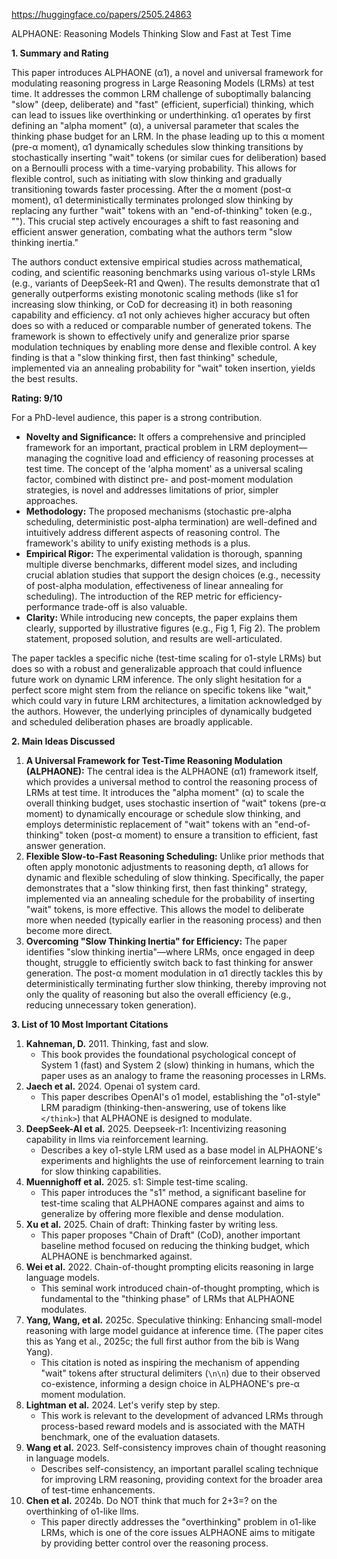 https://huggingface.co/papers/2505.24863

ALPHAONE: Reasoning Models Thinking Slow and Fast at Test Time

**1. Summary and Rating**

This paper introduces ALPHAONE (α1), a novel and universal framework for modulating reasoning progress in Large Reasoning Models (LRMs) at test time. It addresses the common LRM challenge of suboptimally balancing "slow" (deep, deliberate) and "fast" (efficient, superficial) thinking, which can lead to issues like overthinking or underthinking. α1 operates by first defining an "alpha moment" (α), a universal parameter that scales the thinking phase budget for an LRM. In the phase leading up to this α moment (pre-α moment), α1 dynamically schedules slow thinking transitions by stochastically inserting "wait" tokens (or similar cues for deliberation) based on a Bernoulli process with a time-varying probability. This allows for flexible control, such as initiating with slow thinking and gradually transitioning towards faster processing. After the α moment (post-α moment), α1 deterministically terminates prolonged slow thinking by replacing any further "wait" tokens with an "end-of-thinking" token (e.g., "</think>"). This crucial step actively encourages a shift to fast reasoning and efficient answer generation, combating what the authors term "slow thinking inertia."

The authors conduct extensive empirical studies across mathematical, coding, and scientific reasoning benchmarks using various o1-style LRMs (e.g., variants of DeepSeek-R1 and Qwen). The results demonstrate that α1 generally outperforms existing monotonic scaling methods (like s1 for increasing slow thinking, or CoD for decreasing it) in both reasoning capability and efficiency. α1 not only achieves higher accuracy but often does so with a reduced or comparable number of generated tokens. The framework is shown to effectively unify and generalize prior sparse modulation techniques by enabling more dense and flexible control. A key finding is that a "slow thinking first, then fast thinking" schedule, implemented via an annealing probability for "wait" token insertion, yields the best results.

**Rating: 9/10**

For a PhD-level audience, this paper is a strong contribution.
*   **Novelty and Significance:** It offers a comprehensive and principled framework for an important, practical problem in LRM deployment—managing the cognitive load and efficiency of reasoning processes at test time. The concept of the 'alpha moment' as a universal scaling factor, combined with distinct pre- and post-moment modulation strategies, is novel and addresses limitations of prior, simpler approaches.
*   **Methodology:** The proposed mechanisms (stochastic pre-alpha scheduling, deterministic post-alpha termination) are well-defined and intuitively address different aspects of reasoning control. The framework's ability to unify existing methods is a plus.
*   **Empirical Rigor:** The experimental validation is thorough, spanning multiple diverse benchmarks, different model sizes, and including crucial ablation studies that support the design choices (e.g., necessity of post-alpha modulation, effectiveness of linear annealing for scheduling). The introduction of the REP metric for efficiency-performance trade-off is also valuable.
*   **Clarity:** While introducing new concepts, the paper explains them clearly, supported by illustrative figures (e.g., Fig 1, Fig 2). The problem statement, proposed solution, and results are well-articulated.

The paper tackles a specific niche (test-time scaling for o1-style LRMs) but does so with a robust and generalizable approach that could influence future work on dynamic LRM inference. The only slight hesitation for a perfect score might stem from the reliance on specific tokens like "wait," which could vary in future LRM architectures, a limitation acknowledged by the authors. However, the underlying principles of dynamically budgeted and scheduled deliberation phases are broadly applicable.

**2. Main Ideas Discussed**

1.  **A Universal Framework for Test-Time Reasoning Modulation (ALPHAONE):** The central idea is the ALPHAONE (α1) framework itself, which provides a universal method to control the reasoning process of LRMs at test time. It introduces the "alpha moment" (α) to scale the overall thinking budget, uses stochastic insertion of "wait" tokens (pre-α moment) to dynamically encourage or schedule slow thinking, and employs deterministic replacement of "wait" tokens with an "end-of-thinking" token (post-α moment) to ensure a transition to efficient, fast answer generation.
2.  **Flexible Slow-to-Fast Reasoning Scheduling:** Unlike prior methods that often apply monotonic adjustments to reasoning depth, α1 allows for dynamic and flexible scheduling of slow thinking. Specifically, the paper demonstrates that a "slow thinking first, then fast thinking" strategy, implemented via an annealing schedule for the probability of inserting "wait" tokens, is more effective. This allows the model to deliberate more when needed (typically earlier in the reasoning process) and then become more direct.
3.  **Overcoming "Slow Thinking Inertia" for Efficiency:** The paper identifies "slow thinking inertia"—where LRMs, once engaged in deep thought, struggle to efficiently switch back to fast thinking for answer generation. The post-α moment modulation in α1 directly tackles this by deterministically terminating further slow thinking, thereby improving not only the quality of reasoning but also the overall efficiency (e.g., reducing unnecessary token generation).

**3. List of 10 Most Important Citations**

1.  **Kahneman, D.** 2011. Thinking, fast and slow.
    *   This book provides the foundational psychological concept of System 1 (fast) and System 2 (slow) thinking in humans, which the paper uses as an analogy to frame the reasoning processes in LRMs.
2.  **Jaech et al.** 2024. Openai o1 system card.
    *   This paper describes OpenAI's o1 model, establishing the "o1-style" LRM paradigm (thinking-then-answering, use of tokens like `</think>`) that ALPHAONE is designed to modulate.
3.  **DeepSeek-AI et al.** 2025. Deepseek-r1: Incentivizing reasoning capability in llms via reinforcement learning.
    *   Describes a key o1-style LRM used as a base model in ALPHAONE's experiments and highlights the use of reinforcement learning to train for slow thinking capabilities.
4.  **Muennighoff et al.** 2025. s1: Simple test-time scaling.
    *   This paper introduces the "s1" method, a significant baseline for test-time scaling that ALPHAONE compares against and aims to generalize by offering more flexible and dense modulation.
5.  **Xu et al.** 2025. Chain of draft: Thinking faster by writing less.
    *   This paper proposes "Chain of Draft" (CoD), another important baseline method focused on reducing the thinking budget, which ALPHAONE is benchmarked against.
6.  **Wei et al.** 2022. Chain-of-thought prompting elicits reasoning in large language models.
    *   This seminal work introduced chain-of-thought prompting, which is fundamental to the "thinking phase" of LRMs that ALPHAONE modulates.
7.  **Yang, Wang, et al.** 2025c. Speculative thinking: Enhancing small-model reasoning with large model guidance at inference time. (The paper cites this as Yang et al., 2025c; the full first author from the bib is Wang Yang).
    *   This citation is noted as inspiring the mechanism of appending "wait" tokens after structural delimiters (`\n\n`) due to their observed co-existence, informing a design choice in ALPHAONE's pre-α moment modulation.
8.  **Lightman et al.** 2024. Let's verify step by step.
    *   This work is relevant to the development of advanced LRMs through process-based reward models and is associated with the MATH benchmark, one of the evaluation datasets.
9.  **Wang et al.** 2023. Self-consistency improves chain of thought reasoning in language models.
    *   Describes self-consistency, an important parallel scaling technique for improving LRM reasoning, providing context for the broader area of test-time enhancements.
10. **Chen et al.** 2024b. Do NOT think that much for 2+3=? on the overthinking of o1-like llms.
    *   This paper directly addresses the "overthinking" problem in o1-like LRMs, which is one of the core issues ALPHAONE aims to mitigate by providing better control over the reasoning process.
